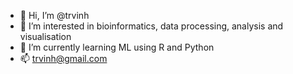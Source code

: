 - 👋 Hi, I’m @trvinh
- 👀 I’m interested in bioinformatics, data processing, analysis and visualisation
- 🌱 I’m currently learning ML using R and Python
- 📫 trvinh@gmail.com

<!---
trvinh/trvinh is a ✨ special ✨ repository because its `README.md` (this file) appears on your GitHub profile.
You can click the Preview link to take a look at your changes.
--->
